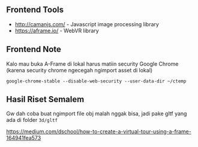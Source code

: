 ## Frontend Tools

- http://camanjs.com/ - Javascript image processing library
- https://aframe.io/ - WebVR library

## Frontend Note

Kalo mau buka A-Frame di lokal harus matiin security Google Chrome (karena security chrome ngecegah ngimport asset di lokal)

```
google-chrome-stable --disable-web-security --user-data-dir ~/ctemp
```

## Hasil Riset Semalem

Gw dah coba buat ngimport file obj malah nggak bisa, jadi pake gltf yang ada di folder `3d/gltf`

https://medium.com/dschool/how-to-create-a-virtual-tour-using-a-frame-164941fea573